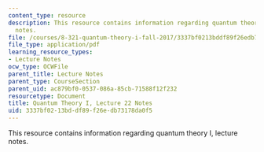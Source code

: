 ```yaml
---
content_type: resource
description: This resource contains information regarding quantum theory I, lecture
  notes.
file: /courses/8-321-quantum-theory-i-fall-2017/3337bf0213bddf89f26edb73178da0f5_MIT8_321F17_lec22.pdf
file_type: application/pdf
learning_resource_types:
- Lecture Notes
ocw_type: OCWFile
parent_title: Lecture Notes
parent_type: CourseSection
parent_uid: ac879bf0-0537-086a-85cb-71588f12f232
resourcetype: Document
title: Quantum Theory I, Lecture 22 Notes
uid: 3337bf02-13bd-df89-f26e-db73178da0f5
---
```

This resource contains information regarding quantum theory I, lecture notes.

